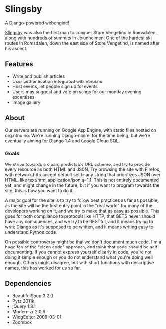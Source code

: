Slingsby
========

A Django-powered webengine!

[Slingsby](http://en.wikipedia.org/wiki/William_Slingsby) was also the first man to conquer Store Vengetind in Romsdalen, along with hundreds of summits
in Jotunheimen. One of the  hardest ski routes in Romsdalen, down the east side of Store Vengetind, is
named after his ascent.

Features
--------

* Write and publish articles
* User authentication integrated with ntnui.no
* Host events, let people sign up for events
* Users may suggest and vote on songs for our monday evening excersises
* Image gallery

About
-----

Our servers are running on Google App Engine, with static files hosted on org.ntnu.no. We're running
Django-nonrel for the time being, but we're eventually aiming for Django 1.4 and Google Cloud SQL.

### Goals

We strive towards a clean, predictable URL scheme, and try to provide every resource as both HTML and JSON. Try browsing the site with Firefox,
with network.http.accept.default set to any string that prioritizes JSON over HTML, like text/html,application/json;q=1.1. This is not entirely
documented yet, and might change in the future, but if you want to program towards the site, this is how you want to do it.

A major goal for the site is to try to follow best practices as far as possible, as the site will be the first entry point to the "real world"
for many of the developers working on it, and we try to make that as easy as possible. This goes for both compliance to protocols like HTTP,
that GETS never should have any consquences, and we try to be RESTful, and it means trying to write Django as it's supposed to be written,
and it means writing easy to understand Python code.

On possible controversy might be that we don't document much code. I'm a huge fan of the "clean code" approach, and think that code should be
self-documenting. If you cannot express yourself clearly in code, you're not doing it simple enough or you do not understand what you're doing well
enough. Others might disagree, but with short functions with descriptive names, this has worked for us so far.

Dependencies
------------

* BeautifulSoup 3.2.0
* Pytz 2011k
* jQuery 1.8.1
* Modernizr 2.0.6
* WidgEditor 2008-03-01
* Zoombox